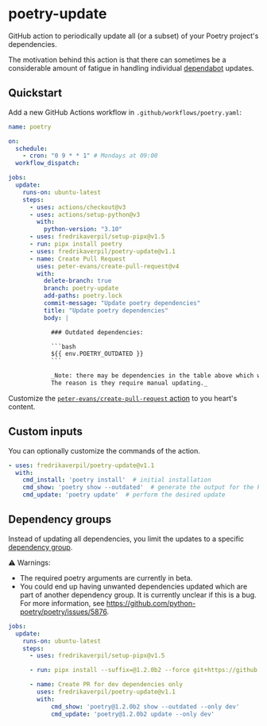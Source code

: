 # poetry-update

GitHub action to periodically update all (or a subset) of your Poetry project's dependencies.

The motivation behind this action is that there can sometimes be a considerable amount of fatigue in handling individual [dependabot](https://github.com/dependabot) updates.

## Quickstart

Add a new GitHub Actions workflow in `.github/workflows/poetry.yaml`:

```yaml
name: poetry

on:
  schedule:
    - cron: "0 9 * * 1" # Mondays at 09:00
  workflow_dispatch:

jobs:
  update:
    runs-on: ubuntu-latest
    steps:
      - uses: actions/checkout@v3
      - uses: actions/setup-python@v3
        with:
          python-version: "3.10"
      - uses: fredrikaverpil/setup-pipx@v1.5
      - run: pipx install poetry
      - uses: fredrikaverpil/poetry-update@v1.1
      - name: Create Pull Request
        uses: peter-evans/create-pull-request@v4
        with:
          delete-branch: true
          branch: poetry-update
          add-paths: poetry.lock
          commit-message: "Update poetry dependencies"
          title: "Update poetry dependencies"
          body: |

            ### Outdated dependencies:

            ```bash
            ${{ env.POETRY_OUTDATED }}
            ```

            _Note: there may be dependencies in the table above which were not updated as part of this PR.
            The reason is they require manual updating._
```

Customize the [`peter-evans/create-pull-request` action](https://github.com/peter-evans/create-pull-request) to you heart's content.

## Custom inputs

You can optionally customize the commands of the action.

```yaml
- uses: fredrikaverpil/poetry-update@v1.1
  with:
    cmd_install: 'poetry install'  # initial installation
    cmd_show: 'poetry show --outdated'  # generate the output for the PR description
    cmd_update: 'poetry update'  # perform the desired update
```

## Dependency groups

Instead of updating all dependencies, you limit the updates to a specific [dependency group](https://python-poetry.org/docs/master/managing-dependencies/#dependency-groups).

⚠️ Warnings:

- The required poetry arguments are currently in beta.
- You could end up having unwanted dependencies updated which are part of another dependency group. It is currently unclear if this is a bug. For more information, see https://github.com/python-poetry/poetry/issues/5876.

```yaml
jobs:
  update:
    runs-on: ubuntu-latest
    steps:
      - uses: fredrikaverpil/setup-pipx@v1.5

      - run: pipx install --suffix=@1.2.0b2 --force git+https://github.com/python-poetry/poetry.git@1.2.0b2

      - name: Create PR for dev dependencies only
        uses: fredrikaverpil/poetry-update@v1.1
        with:
            cmd_show: 'poetry@1.2.0b2 show --outdated --only dev'
            cmd_update: 'poetry@1.2.0b2 update --only dev'
```

